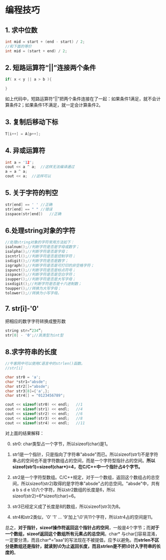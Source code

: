 # 编程技巧

## 1. 求中位数

```c++
int mid = start + (end - start) / 2;
//和下面的等价
int mid = (start + end) / 2;
```

## 2. 短路运算符“||”连接两个条件

```c++
if( x < y || a > b ){
    
}
```

如上代码中，短路运算符“||”把两个条件连接在了一起：如果条件1满足，就不会计算条件2；如果条件1不满足，就一定会计算条件2。

## 3. 复制后移动下标

```c++
T[i++] = A[p++];
```

## 4. 异或运算符

```c++
int a = '12';
cout << a ^ a;	//这样无法编译通过
a = a ^ a;
cout << a;	//这样可以
```

## 5. 关于字符的判空

```c++
str[end] == ' '	//正确
str[end] == " " //错误
isspace(str[end])	//正确
```

## 6.处理string对象的字符

```c++
//处理string对象的字符常用方法如下：
isalnum();//判断字符是否是字母或数字；
isalpha();//判断字符是否是字母；
iscntrl();//判断字符是否是控制字符；
isdigit();//判断字符是否是数字；
isgraph();//判断字符是否是可打印的非空格字符；
ispunct();//判断字符是否是标点符号；
isspace();//判断字符是否是空白字符；
isupper();//判断字符是否是大写字母；
isxdigit();//判断字符是否是十六进制数；
toupper();//转换为大写字母；
tolower();//转换为小写字母。
```

## 7. str[i]-'0'

把相应的数字字符转换成整形数

```c++
string str=“234”;
str[0] - '0';//其类型为int型
```

## 8.求字符串的长度

```c++
//牛客网中可以使用C语言中的strlen()函数。
//str[i]
```



```c++
char str0 = 'a';
char *str1="absde";
char str2[]="absde";
char str3[8]={'a',};
char str4[] = "0123456789";

cout << sizeof(str0) << endl;   //1
cout << sizeof(str1) << endl;   //4
cout << sizeof(str2) << endl;   //6
cout << sizeof(str3) << endl;   //8
cout << sizeof(str4) << endl;   //11
```

对上面的结果解释：

0. str0: char类型占一个字节，所以sizeof(char)是1。

1. str1是一个指针，只是指向了字符串"absde"而已。所以sizeof(str1)不是字符串占的空间也不是字符数组占的空间，而是一个字符型指针占的空间。**所以sizeof(str1)=sizeof(char\*)=4，在C/C++中一个指针占4个字节。**
2. str2是一个字符型数组。C/C++规定，对于一个数组，返回这个数组占的总空间，所以sizeof(str2)取得的是字符串"absde"占的总空间。"absde"中，共有a b s d e \0六个字符，所以str2数组的长度是6，所以sizeof(str2)=6*sizeof(char)=6。
3. str3已经定义成了长度是8的数组，所以sizeof(str3)为8。
4. str4和str2类似，'0' '1' … '9'加上'\0'共11个字符，所以str4占的空间是11。

总之，**对于指针，sizeof操作符返回这个指针占的空间**，一般是4个字节；而**对于一个数组，sizeof返回这个数组所有元素占的总空间**。char* 与char[]容易混淆，一定要分清，而且char*=”aaa”的写法现在不被提倡，应予以避免。而**strlen不区分是数组还是指针，就读到\0为止返回长度，而且strlen是不把\0计入字符串的长度的**。

